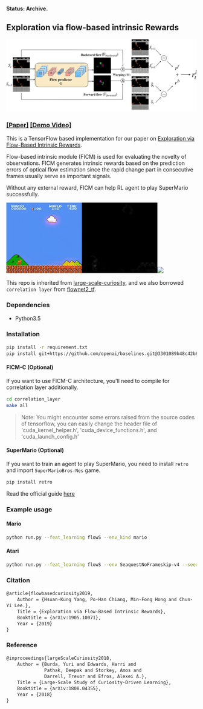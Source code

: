 #### Status: Archive.
## Exploration via flow-based intrinsic Rewards
<center>
<img src="./imgs/workflow.jpg" width="800"></img>
</center>

### [[Paper]](https://arxiv.org/abs/1905.10071) [[Demo Video]](https://www.youtube.com/watch?v=w-a6akKpWT0&feature=youtu.be)

This is a TensorFlow based implementation for our paper on [Exploration via Flow-Based Intrinsic Rewards](https://arxiv.org/abs/1905.10071).

Flow-based intrinsic module (FICM) is used for evaluating the novelty of observations. FICM generates intrinsic rewards based on the prediction errors of optical flow estimation since the rapid change part in consecutive frames usually serve as important signals. 

Without any external reward, FICM can help RL agent to play SuperMario successfully. 

<img src="./imgs/animate2.gif" width="400"></img><img src="./imgs/animate.gif" width="400"></img>

This repo is inherited from [large-scale-curiosity](https://github.com/openai/large-scale-curiosity), and we also borrowed `correlation layer` from [flownet2_tf](https://github.com/sampepose/flownet2-tf).

### Dependencies
* Python3.5

### Installation
```bash
pip install -r requirement.txt
pip install git+https://github.com/openai/baselines.git@3301089b48c42b87b396e246ea3f56fa4bfc9678
```

#### FICM-C (Optional)
If you want to use FICM-C architecture, you'll need to compile for correlation layer additionally.
```bash
cd correlation_layer
make all
```
> Note: You might encounter some errors raised from the source codes of tensorflow, you can easily change the header file of
'cuda_kernel_helper.h', 'cuda_device_functions.h', and 'cuda_launch_config.h'

#### SuperMario (Optional)
If you want to train an agent to play SuperMario, you need to install `retro` and import `SuperMarioBros-Nes` game.

```bash
pip install retro
```

Read the official guide [here](https://retro.readthedocs.io/en/latest/getting_started.html#importing-roms)

### Example usage
#### Mario
```bash
python run.py --feat_learning flowS --env_kind mario
```
#### Atari
```bash
python run.py --feat_learning flowS --env SeaquestNoFrameskip-v4 --seed 666
```

### Citation
    @article{flowbasedcuriosity2019,
        Author = {Hsuan-Kung Yang, Po-Han Chiang, Min-Fong Hong and Chun-Yi Lee.},
        Title = {Exploration via Flow-Based Intrinsic Rewards},
        Booktitle = {arXiv:1905.10071},
        Year = {2019}
    }
### Reference
    @inproceedings{largeScaleCuriosity2018,
        Author = {Burda, Yuri and Edwards, Harri and
                  Pathak, Deepak and Storkey, Amos and
                  Darrell, Trevor and Efros, Alexei A.},
        Title = {Large-Scale Study of Curiosity-Driven Learning},
        Booktitle = {arXiv:1808.04355},
        Year = {2018}
    }
